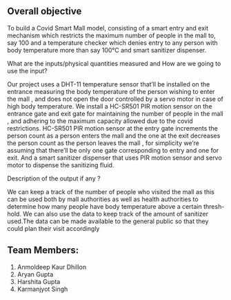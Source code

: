 ## Overall objective

To build a Covid Smart Mall model, consisting of a smart entry and exit mechanism
which restricts the maximum number of people in the mall to, say 100 and a
temperature checker which denies entry to any person with body temperature
more than say 100℃ and smart sanitizer dispenser.

What are the inputs/physical quantities measured  and How are
we going to use the input?

Our project uses a DHT-11 temperature sensor that’ll be installed on the entrance
measuring the body temperature of the person wishing to enter the mall , and does
not open the door controlled by a servo motor in case of high body temperature.
We install a HC-SR501 PIR motion sensor on the entrance gate and exit gate for
maintaining the number of people in the mall , and adhering to the maximum
capacity allowed due to the covid restrictions.
HC-SR501 PIR motion sensor at the entry gate increments the person count as a
person enters the mall and the one at the exit decreases the person count as the
person leaves the mall , for simplicity we’re assuming that there’ll be only one gate
corresponding to entry and one for exit.
And a smart sanitizer dispenser that uses PIR motion sensor and servo motor to
dispense the sanitizing fluid.

Description of the output if any ?

We can keep a track of the number of people who visited the mall as this can be
used both by mall authorities as well as health authorities to determine how many
people have body temperature above a certain thresh-hold. We can also use the
data to keep track of the amount of sanitizer used.The data can be made available
to the general public so that they could plan their visit accordingly

## Team Members:
1. Anmoldeep Kaur Dhillon
2. Aryan Gupta
3. Harshita Gupta
4. Karmanjyot Singh
